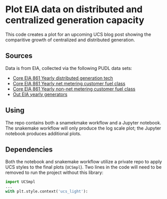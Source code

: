 # Plot EIA data on distributed and centralized generation capacity
This code creates a plot for an upcoming UCS blog post showing the comparitive growth of centralized and distributed generation.

## Sources

Data is from EIA, collected via the following PUDL data sets:
 - [Core EIA 861 Yearly distributed generation tech](https://data.catalyst.coop/pudl/core_eia861__yearly_distributed_generation_tech)
 - [Core EIA 861 Yearly net metering customer fuel class](https://data.catalyst.coop/pudl/core_eia861__yearly_net_metering_customer_fuel_class)
 - [Core EIA 861 Yearly non-net metering customer fuel class](https://data.catalyst.coop/pudl/core_eia861__yearly_non_net_metering_customer_fuel_class)
 - [Out EIA yearly generators](https://data.catalyst.coop/pudl/out_eia__yearly_generators)

## Using

The repo contains both a snamekmake workflow and a Jupyter notebook. The snakemake workflow will only produce the log scale plot; the Jupyter notebook produces additional plots.

## Dependencies

Both the notebook and snakemake workflow utilize a private repo to apply UCS styles to the final plots (`UCSmpl`). Two lines in the code will need to be removed to run the project without this library:

```python
import UCSmpl
...
with plt.style.context('ucs_light'):
```
